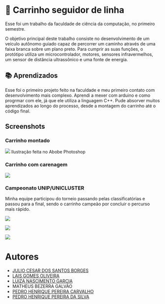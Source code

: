 
#  👋  Carrinho seguidor de linha

Esse foi um trabalho da faculdade de ciência da computação, no primeiro semestre.

O objetivo principal deste trabalho consiste no desenvolvimento de um veículo autônomo guiado capaz de percorrer um caminho através de uma faixa branca sobre um plano preto. Para cumprir as suas funções, o protótipo utiliza um microcontrolador, motores, sensores infravermelhos, um sensor de distância ultrassônico e uma fonte de energia.


## 📚 Aprendizados

Esse foi o primeiro projeto feito na faculdade e meu primeiro contato com desenvolvimento mais complexo. Aprendi a mexer com arduino e como progrmar com ele, já que ele utiliza a linguagem C++. Pude absorver muitos aprendizados ao longo do processo, desde a montagem do carrinho até o código final.
## Screenshots

### Carrinho montado

![](https://cdn.discordapp.com/attachments/821534696433123348/1070085910760267837/carrinho.jpg)
Ilustração feita no Abobe Photoshop

### Carrinho com carenagem

![](https://cdn.discordapp.com/attachments/821534696433123348/1070090352943435866/Imagem_do_WhatsApp_de_2023-01-31_as_18.14.18.jpg)

### Campeonato UNIP/UNICLUSTER
Minha equipe participou do torneio passando pelas classificatórias e passou para a final, sendo o carrinho campeão por concluir o percurso mais rápido.


![](https://cdn.discordapp.com/attachments/821534696433123348/1070086333445447690/Novo_projeto.gif)

![](https://cdn.discordapp.com/attachments/821534696433123348/1070090384685944873/eu.jpg)

![](https://cdn.discordapp.com/attachments/821534696433123348/1070091078478340126/foto_campeonato.jpg)

# Autores

- [JULIO CESAR DOS SANTOS BORGES](https://github.com/Kianky)
- [LAIS GOMES OLIVEIRA](https://github.com/skafegms)
- [LUIZA NASCIMENTO GARCIA](https://github.com/lukaafff)
- MATHEUS BEZERRA GALVÃO
- [PEDRO HENRIQUE PEREIRA CARVALHO](https://github.com/PedroHPCarvalho)
- [PEDRO HENRIQUE PEREIRA DA SILVA](https://github.com/pedrobug)
